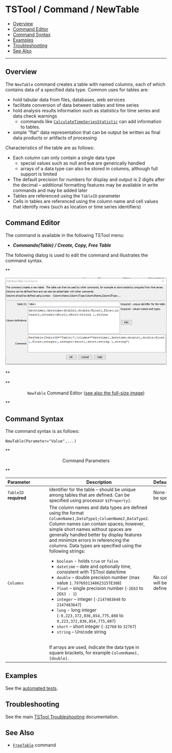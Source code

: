 # TSTool / Command / NewTable #

*   [Overview](#overview)
*   [Command Editor](#command-editor)
*   [Command Syntax](#command-syntax)
*   [Examples](#examples)
*   [Troubleshooting](#troubleshooting)
*   [See Also](#see-also)

-------------------------

## Overview ##

The `NewTable` command creates a table with named columns,
each of which contains data of a specified data type.
Common uses for tables are:

*   hold tabular data from files, databases, web services
*   facilitate conversion of data between tables and time series
*   hold analysis results information such as statistics for time series and data check warnings
    +   commands like [`CalculateTimeSeriesStatistic`](../CalculateTimeSeriesStatistic/CalculateTimeSeriesStatistic.md)
    can add information to tables.
*   simple "flat" data representation that can be output be written as final data products or artifacts of processing

Characteristics of the table are as follows:

*   Each column can only contain a single data type
    +   special values such as null and `NaN` are generically handled
    +   arrays of a data type can also be stored in columns, although full support is limited
*   The default precision for numbers for display and output is 2 digits after the
    decimal – additional formatting features may be available in write commands and may be added later
*   Tables are referenced using the `TableID` parameter
*   Cells in tables are referenced using the column name and cell values that identify rows
    (such as location or time series identifiers)

## Command Editor ##

The command is available in the following TSTool menu:

*   ***Commands(Table) / Create, Copy, Free Table***

The following dialog is used to edit the command and illustrates the command syntax.

**<p style="text-align: center;">
![NewTable command editor](NewTable.png)
</p>**

**<p style="text-align: center;">
`NewTable` Command Editor (<a href="../NewTable.png">see also the full-size image</a>)
</p>**

## Command Syntax ##

The command syntax is as follows:

```text
NewTable(Parameter="Value",...)
```
**<p style="text-align: center;">
Command Parameters
</p>**

| **Parameter**&nbsp;&nbsp;&nbsp;&nbsp;&nbsp;&nbsp;&nbsp;&nbsp;&nbsp;&nbsp;&nbsp;&nbsp; | **Description** | **Default**&nbsp;&nbsp;&nbsp;&nbsp;&nbsp;&nbsp;&nbsp;&nbsp;&nbsp;&nbsp; |
| --------------|-----------------|----------------- |
|`TableID`<br>**required**|Identifier for the table – should be unique among tables that are defined.  Can be specified using processor `${Property}`.|None – must be specified.|
|`Columns`|The column names and data types are defined using the format `ColumnName1,DataType1;ColumnName2,DataType2`.  Column names can contain spaces; however, simple short names without spaces are generally handled better by display features and minimize errors in referencing the columns.  Data types are specified using the following strings:<ul><li>`boolean` - holds `true` or `false`</li><li>`datetime` – date and optionally time, consistent with TSTool date/time</li><li>`double` – double precision number (max value `1.7976931348623157E308`)</li><li>`float` – single precision number (`-2E63` to `2E63 - 1`)</li><li>`integer` – integer (`-2147483648` to `2147483647`)</li><li>`long` - long integer (`-9,223,372,036,854,775,808` to `9,223,372,036,854,775,807`)<li>`short` – short integer (`-32768` to `32767`)</li><li>`string` – Unicode string</li></ul><br>If arrays are used, indicate the data type in square brackets, for example `ColumnName1,[double]`.|No columns will be defined.|

## Examples ##

See the [automated tests](https://github.com/OpenCDSS/cdss-app-tstool-test/tree/master/test/commands/NewTable).

## Troubleshooting ##

See the main [TSTool Troubleshooting](../../troubleshooting/troubleshooting.md) documentation.

## See Also ##

*   [`FreeTable`](../FreeTable/FreeTable.md) command
